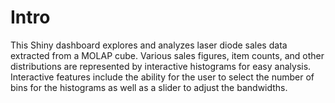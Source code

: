 # Intro
This Shiny dashboard explores and analyzes laser diode sales data extracted from a MOLAP cube. Various sales figures, item counts, and other distributions are represented by interactive histograms for easy analysis. Interactive features include the ability for the user to select the number of bins for the histograms as well as a slider to adjust the bandwidths.

